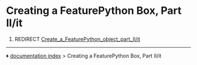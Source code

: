 # Creating a FeaturePython Box, Part II/it
1.  REDIRECT [Create_a_FeaturePython_object_part_II/it](Create_a_FeaturePython_object_part_II/it.md)



---
⏵ [documentation index](../README.md) > Creating a FeaturePython Box, Part II/it
